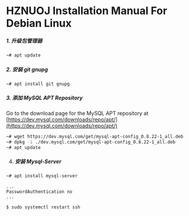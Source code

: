 
# __HZNUOJ Installation Manual For Debian Linux__

##### 1. 升级包管理器

```bash
~# apt update
```

##### 2. 安装 git gnupg

```bash
~# apt install git gnupg
```

##### 3. 添加 MySQL APT Repository

Go to the download page for the MySQL APT repository at [https://dev.mysql.com/downloads/repo/apt/](https://dev.mysql.com/downloads/repo/apt/)

```bash
~# wget https://dev.mysql.com/get/mysql-apt-config_0.8.22-1_all.deb
~# dpkg -i ./dev.mysql.com/get/mysql-apt-config_0.8.22-1_all.deb
~# apt update
```

4. ##### 安装 Mysql-Server

```bash
~# apt install mysql-server
```

```
...
PasswordAuthentication no
...
```

```bash
$ sudo systemctl restart ssh
```
